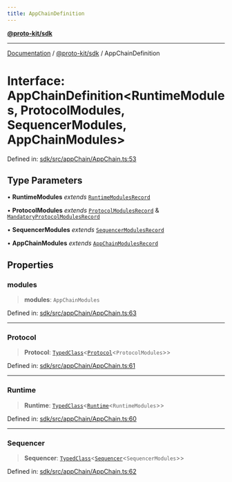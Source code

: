 ```yaml
---
title: AppChainDefinition
---
```


[**@proto-kit/sdk**](../README.md)

***

[Documentation](../../../README.md) / [@proto-kit/sdk](../README.md) / AppChainDefinition

# Interface: AppChainDefinition\<RuntimeModules, ProtocolModules, SequencerModules, AppChainModules\>

Defined in: [sdk/src/appChain/AppChain.ts:53](https://github.com/proto-kit/framework/blob/4d6b3b6da51b3edee0fbf25ce72c1f59ec61e891/packages/sdk/src/appChain/AppChain.ts#L53)

## Type Parameters

• **RuntimeModules** *extends* [`RuntimeModulesRecord`](../../module/type-aliases/RuntimeModulesRecord.md)

• **ProtocolModules** *extends* [`ProtocolModulesRecord`](../../protocol/type-aliases/ProtocolModulesRecord.md) & [`MandatoryProtocolModulesRecord`](../../protocol/type-aliases/MandatoryProtocolModulesRecord.md)

• **SequencerModules** *extends* [`SequencerModulesRecord`](../../sequencer/type-aliases/SequencerModulesRecord.md)

• **AppChainModules** *extends* [`AppChainModulesRecord`](../type-aliases/AppChainModulesRecord.md)

## Properties

### modules

> **modules**: `AppChainModules`

Defined in: [sdk/src/appChain/AppChain.ts:63](https://github.com/proto-kit/framework/blob/4d6b3b6da51b3edee0fbf25ce72c1f59ec61e891/packages/sdk/src/appChain/AppChain.ts#L63)

***

### Protocol

> **Protocol**: [`TypedClass`](../../common/type-aliases/TypedClass.md)\<[`Protocol`](../../protocol/classes/Protocol.md)\<`ProtocolModules`\>\>

Defined in: [sdk/src/appChain/AppChain.ts:61](https://github.com/proto-kit/framework/blob/4d6b3b6da51b3edee0fbf25ce72c1f59ec61e891/packages/sdk/src/appChain/AppChain.ts#L61)

***

### Runtime

> **Runtime**: [`TypedClass`](../../common/type-aliases/TypedClass.md)\<[`Runtime`](../../module/classes/Runtime.md)\<`RuntimeModules`\>\>

Defined in: [sdk/src/appChain/AppChain.ts:60](https://github.com/proto-kit/framework/blob/4d6b3b6da51b3edee0fbf25ce72c1f59ec61e891/packages/sdk/src/appChain/AppChain.ts#L60)

***

### Sequencer

> **Sequencer**: [`TypedClass`](../../common/type-aliases/TypedClass.md)\<[`Sequencer`](../../sequencer/classes/Sequencer.md)\<`SequencerModules`\>\>

Defined in: [sdk/src/appChain/AppChain.ts:62](https://github.com/proto-kit/framework/blob/4d6b3b6da51b3edee0fbf25ce72c1f59ec61e891/packages/sdk/src/appChain/AppChain.ts#L62)
